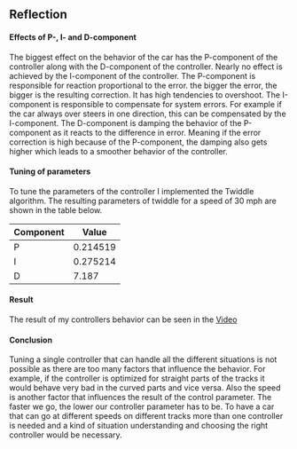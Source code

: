 ## Reflection

#### Effects of P-, I- and D-component

The biggest effect on the behavior of the car has the P-component of the controller along with the D-component of the controller. Nearly no effect is achieved by the I-component of the controller.
The P-component is responsible for reaction proportional to the error. the bigger the error, the bigger is the resulting correction. It has high tendencies to overshoot.
The I-component is responsible to compensate for system errors. For example if the car always over steers in one direction, this can be compensated by the I-component.
The D-component is damping the behavior of the P-component as it reacts to the difference in error. Meaning if the error correction is high because of the P-component, the damping also gets higher which leads to a smoother behavior of the controller.

#### Tuning of parameters

To tune the parameters of the controller I implemented the Twiddle algorithm. The resulting parameters of twiddle for a speed of 30 mph are shown in the table below.

| Component | Value    |
| --------- | -------- |
| P         | 0.214519 |
| I         | 0.275214 |
| D         | 7.187    |

#### Result

The result of my controllers behavior can be seen in the [Video](https://github.com/AndreasDer/CarND_PID_Controller/blob/master/output/self_driving_car_nanodegree_program%202020-04-04%2018-38-18.mp4)

#### Conclusion

Tuning a single controller that can handle all the different situations is not possible as there are too many factors that influence the behavior. For example, if the controller is optimized for straight parts of the tracks it would behave very bad in the curved parts and vice versa.
Also the speed is another factor that influences the result of the control parameter. The faster we go, the lower our controller parameter has to be.
To have a car that can go at different speeds on different tracks more than one controller is needed and a kind of situation understanding and choosing the right controller would be necessary.